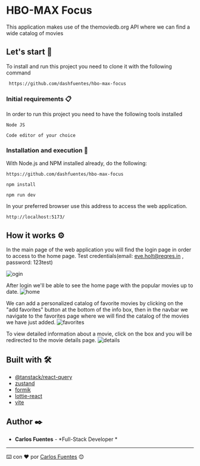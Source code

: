 # HBO-MAX Focus 

This application makes use of the themoviedb.org API where we can find a wide catalog of movies

## Let's start 🚀

To install and run this project you need to clone it with the following command

```
 https://github.com/dashfuentes/hbo-max-focus
```

### Initial requirements 📋

In order to run this project you need to have the following tools installed

```
Node JS
```
```
Code editor of your choice
```

### Installation and execution 🔧

With Node.js and NPM installed already, do the following:

```
https://github.com/dashfuentes/hbo-max-focus
```
```
npm install
```
```
npm run dev
```

In your preferred browser use this address to access the web application.

```
http://localhost:5173/
```
## How it works ⚙️

In the main page of the web application you will find the login page in order to access to the home page.
Test credentials(email: eve.holt@reqres.in , password: 123test)

![ogin](https://user-images.githubusercontent.com/23019921/198047415-ff558319-ad7b-4b8d-98bc-d9d3169aaa3c.PNG)

After login  we'll be able to see the home page with the popular movies up to date.
![home](https://user-images.githubusercontent.com/23019921/198048036-b04a5f40-cdd6-41c8-97a4-1094752b99b4.PNG)


We can add a personalized catalog of favorite movies by clicking on the "add favorites" button at the bottom of the info box, then in the navbar we navigate to the favorites page where we will find the catalog of the movies we have just added.
![favorites](https://user-images.githubusercontent.com/23019921/198048817-5d6fe706-b42d-4ad7-b560-4bc608410cb3.PNG)

To view detailed information about a movie, click on the box and you will be redirected to the movie details page.
![details](https://user-images.githubusercontent.com/23019921/198049207-debdef19-9642-4588-9d01-5963fb8a3114.PNG)





## Built with 🛠️


* [@tanstack/react-query](https://tanstack.com/query/v4/?from=reactQueryV3&original=https://react-query-v3.tanstack.com/) 
* [zustand](https://github.com/pmndrs/zustand) 
* [formik](https://formik.org/) 
* [lottie-react](https://lottiereact.com/) 
* [vite](https://vitejs.dev/guide/) 



## Author ✒️


* **Carlos Fuentes** - *Full-Stack Developer *



---
⌨️ con ❤️ por [Carlos Fuentes](https://github.com/dashfuentes) 😊

